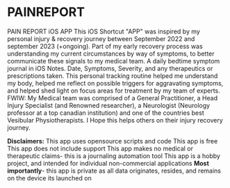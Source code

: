 # PAINREPORT
PAIN REPORT iOS APP
This iOS Shortcut "APP" was inspired by my personal injury & recovery journey between September 2022 and september 2023 (+ongoing).
Part of my early recovery process was understanding my current circumstances by way of symptoms, to better communicate these signals to my medical team.
A daily bedtime symptom journal in iOS Notes. Date, Symptoms, Severity, and any therapeutics or prescriptions taken.
This personal tracking routine helped me understand my body, helped me reflect on possible triggers for aggravating symptoms, and helped shed light on focus areas for treatment by my team of experts.
FWIW: My Medical team was comprised of a General Practitioner, a Head Injury Specialist (and Renowned researcher), a Neurologist (Neurology professor at a top canadian institution) and one of the countries best Vesibular Physiotherapists.
I Hope this helps others on their injury recovery journey.

**Disclaimers:**
This app uses opensource scripts and code
This app is free
This app does not include support
This app makes no medical or therapeutic claims- this is a journaling automation tool
This app is a hobby project, and intended for individual non-commercial applications
**Most importantly**- this app is private as all data originates, resides, and remains on the device its launched on
